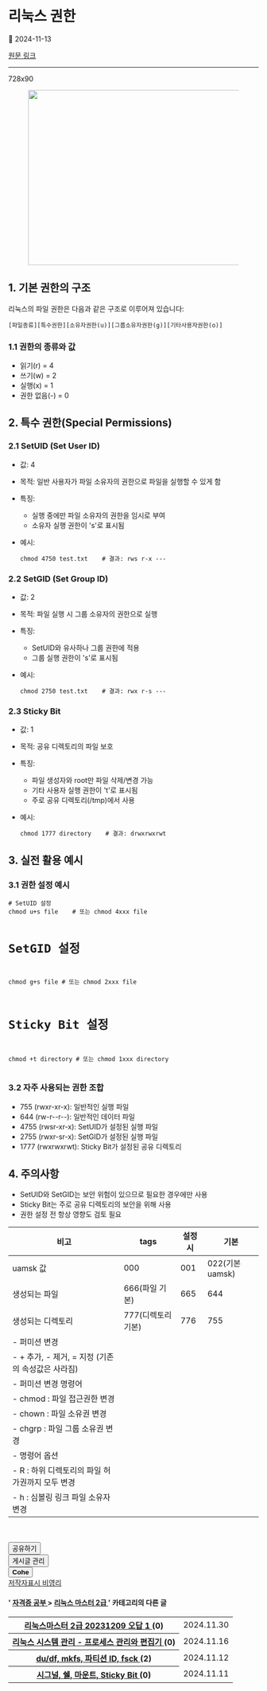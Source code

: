 # 리눅스 권한

📅 2024-11-13

[원문 링크](https://code-chy.tistory.com/184)

---

<div class="area_view" id="article-view">
 <!-- System - START -->
 <div class="revenue_unit_wrap">
  <div class="revenue_unit_item adfit">
   <div class="revenue_unit_info">
    728x90
   </div>
   <ins class="kakao_ad_area" data-ad-height="90px" data-ad-unit="DAN-nP21vcNIK4cPjSVz" data-ad-width="728px" style="display: none;">
   </ins>
   <script async="async" src="//t1.daumcdn.net/kas/static/ba.min.js" type="text/javascript">
   </script>
  </div>
 </div>
 <!-- System - END -->
 <div class="contents_style">
  <p>
   <figure class="imageblock alignCenter" data-ke-mobilestyle="widthOrigin" data-origin-height="352" data-origin-width="677">
    <span data-phocus="https://blog.kakaocdn.net/dn/Zympa/btsKH0HxA7S/0leka4ikwsP5x3tiyv3Fok/img.png" data-url="https://blog.kakaocdn.net/dn/Zympa/btsKH0HxA7S/0leka4ikwsP5x3tiyv3Fok/img.png">
     <img data-origin-height="352" data-origin-width="677" height="352" loading="lazy" onerror="this.onerror=null; this.src='//t1.daumcdn.net/tistory_admin/static/images/no-image-v1.png'; this.srcset='//t1.daumcdn.net/tistory_admin/static/images/no-image-v1.png';" src="https://blog.kakaocdn.net/dn/Zympa/btsKH0HxA7S/0leka4ikwsP5x3tiyv3Fok/img.png" srcset="https://img1.daumcdn.net/thumb/R1280x0/?scode=mtistory2&amp;fname=https%3A%2F%2Fblog.kakaocdn.net%2Fdn%2FZympa%2FbtsKH0HxA7S%2F0leka4ikwsP5x3tiyv3Fok%2Fimg.png" width="677"/>
    </span>
   </figure>
  </p>
  <h2>
   1. 기본 권한의 구조
  </h2>
  <p>
   리눅스의 파일 권한은 다음과 같은 구조로 이루어져 있습니다:
  </p>
  <pre><code>[파일종류][특수권한][소유자권한(u)][그룹소유자권한(g)][기타사용자권한(o)]</code></pre>
  <h3>
   1.1 권한의 종류와 값
  </h3>
  <ul>
   <li>
    읽기(r) = 4
   </li>
   <li>
    쓰기(w) = 2
   </li>
   <li>
    실행(x) = 1
   </li>
   <li>
    권한 없음(-) = 0
   </li>
  </ul>
  <h2>
   2. 특수 권한(Special Permissions)
  </h2>
  <h3>
   2.1 SetUID (Set User ID)
  </h3>
  <ul>
   <li>
    <p>
     값: 4
    </p>
   </li>
   <li>
    <p>
     목적: 일반 사용자가 파일 소유자의 권한으로 파일을 실행할 수 있게 함
    </p>
   </li>
   <li>
    <p>
     특징:
    </p>
    <ul>
     <li>
      실행 중에만 파일 소유자의 권한을 임시로 부여
     </li>
     <li>
      소유자 실행 권한이 's'로 표시됨
     </li>
    </ul>
   </li>
   <li>
    <p>
     예시:
    </p>
    <pre><code>chmod 4750 test.txt    # 결과: rws r-x ---</code></pre>
   </li>
  </ul>
  <h3>
   2.2 SetGID (Set Group ID)
  </h3>
  <ul>
   <li>
    <p>
     값: 2
    </p>
   </li>
   <li>
    <p>
     목적: 파일 실행 시 그룹 소유자의 권한으로 실행
    </p>
   </li>
   <li>
    <p>
     특징:
    </p>
    <ul>
     <li>
      SetUID와 유사하나 그룹 권한에 적용
     </li>
     <li>
      그룹 실행 권한이 's'로 표시됨
     </li>
    </ul>
   </li>
   <li>
    <p>
     예시:
    </p>
    <pre><code>chmod 2750 test.txt    # 결과: rwx r-s ---</code></pre>
   </li>
  </ul>
  <h3>
   2.3 Sticky Bit
  </h3>
  <ul>
   <li>
    <p>
     값: 1
    </p>
   </li>
   <li>
    <p>
     목적: 공유 디렉토리의 파일 보호
    </p>
   </li>
   <li>
    <p>
     특징:
    </p>
    <ul>
     <li>
      파일 생성자와 root만 파일 삭제/변경 가능
     </li>
     <li>
      기타 사용자 실행 권한이 't'로 표시됨
     </li>
     <li>
      주로 공유 디렉토리(/tmp)에서 사용
     </li>
    </ul>
   </li>
   <li>
    <p>
     예시:
    </p>
    <pre><code>chmod 1777 directory    # 결과: drwxrwxrwt</code></pre>
   </li>
  </ul>
  <h2>
   3. 실전 활용 예시
  </h2>
  <h3>
   3.1 권한 설정 예시
  </h3>
  <pre><code># SetUID 설정
chmod u+s file    # 또는 chmod 4xxx file

# SetGID 설정
chmod g+s file    # 또는 chmod 2xxx file

# Sticky Bit 설정
chmod +t directory    # 또는 chmod 1xxx directory</code></pre>
  <h3>
   3.2 자주 사용되는 권한 조합
  </h3>
  <ul>
   <li>
    755 (rwxr-xr-x): 일반적인 실행 파일
   </li>
   <li>
    644 (rw-r--r--): 일반적인 데이터 파일
   </li>
   <li>
    4755 (rwsr-xr-x): SetUID가 설정된 실행 파일
   </li>
   <li>
    2755 (rwxr-sr-x): SetGID가 설정된 실행 파일
   </li>
   <li>
    1777 (rwxrwxrwt): Sticky Bit가 설정된 공유 디렉토리
   </li>
  </ul>
  <h2>
   4. 주의사항
  </h2>
  <ul>
   <li>
    SetUID와 SetGID는 보안 위험이 있으므로 필요한 경우에만 사용
   </li>
   <li>
    Sticky Bit는 주로 공유 디렉토리의 보안을 위해 사용
   </li>
   <li>
    권한 설정 전 항상 영향도 검토 필요
   </li>
  </ul>
  <table>
   <thead>
    <tr>
     <th>
      비고
     </th>
     <th>
      tags
     </th>
     <th>
      설정시
     </th>
     <th>
      기본
     </th>
    </tr>
   </thead>
   <tbody>
    <tr>
     <td>
      uamsk 값
     </td>
     <td>
      000
     </td>
     <td>
      001
     </td>
     <td>
      022(기본 uamsk)
     </td>
    </tr>
    <tr>
     <td>
      생성되는 파일
     </td>
     <td>
      666(파일 기본)
     </td>
     <td>
      665
     </td>
     <td>
      644
     </td>
    </tr>
    <tr>
     <td>
      생성되는 디렉토리
     </td>
     <td>
      777(디렉토리 기본)
     </td>
     <td>
      776
     </td>
     <td>
      755
     </td>
    </tr>
    <tr>
     <td>
      - 퍼미션 변경
     </td>
     <td>
     </td>
     <td>
     </td>
     <td>
     </td>
    </tr>
    <tr>
     <td>
      - + 추가, - 제거, = 지정 (기존의 속성값은 사라짐)
     </td>
     <td>
     </td>
     <td>
     </td>
     <td>
     </td>
    </tr>
    <tr>
     <td>
      - 퍼미션 변경 명령어
     </td>
     <td>
     </td>
     <td>
     </td>
     <td>
     </td>
    </tr>
    <tr>
     <td>
      - chmod : 파일 접근권한 변경
     </td>
     <td>
     </td>
     <td>
     </td>
     <td>
     </td>
    </tr>
    <tr>
     <td>
      - chown : 파일 소유권 변경
     </td>
     <td>
     </td>
     <td>
     </td>
     <td>
     </td>
    </tr>
    <tr>
     <td>
      - chgrp : 파일 그룹 소유권 변경
     </td>
     <td>
     </td>
     <td>
     </td>
     <td>
     </td>
    </tr>
    <tr>
     <td>
      - 명령어 옵션
     </td>
     <td>
     </td>
     <td>
     </td>
     <td>
     </td>
    </tr>
    <tr>
     <td>
      - R : 하위 디렉토리의 파일 허가권까지 모두 변경
     </td>
     <td>
     </td>
     <td>
     </td>
     <td>
     </td>
    </tr>
    <tr>
     <td>
      - h : 심볼링 링크 파일 소유자 변경
     </td>
     <td>
     </td>
     <td>
     </td>
     <td>
     </td>
    </tr>
   </tbody>
  </table>
 </div>
 <!-- System - START -->
 <!-- System - END -->
 <script async="" crossorigin="anonymous" onerror="changeAdsenseToAdfit()" src="https://pagead2.googlesyndication.com/pagead/js/adsbygoogle.js?client=ca-pub-9527582522912841">
 </script>
 <!-- inventory -->
 <ins class="adsbygoogle" data-ad-adfit-unit="DAN-HCZEy0KQLPMGnGuC" data-ad-client="ca-pub-9527582522912841" data-ad-format="auto" data-ad-slot="4947159016" data-ad-type="inventory" data-full-width-responsive="true" style="margin:50px 0; display:block">
 </ins>
 <script id="adsense_script">
  (adsbygoogle = window.adsbygoogle || []).push({});
 </script>
 <script>
  if(window.ObserveAdsenseUnfilledState !== undefined){ ObserveAdsenseUnfilledState(); }
 </script>
 <div class="container_postbtn #post_button_group">
  <div class="postbtn_like">
   <script>
    window.ReactionButtonType = 'reaction';
window.ReactionApiUrl = '//code-chy.tistory.com/reaction';
window.ReactionReqBody = {
    entryId: 184
}
   </script>
   <div class="wrap_btn" data-tistory-react-app="Reaction" id="reaction-184">
   </div>
   <div class="wrap_btn wrap_btn_share">
    <button aria-expanded="false" class="btn_post sns_btn btn_share" data-blog-title="Cohe" data-description="1. 기본 권한의 구조리눅스의 파일 권한은 다음과 같은 구조로 이루어져 있습니다:[파일종류][특수권한][소유자권한(u)][그룹소유자권한(g)][기타사용자권한(o)]1.1 권한의 종류와 값읽기(r) = 4쓰기(w) = 2실행(x) = 1권한 없음(-) = 02. 특수 권한(Special Permissions)2.1 SetUID (Set User ID)값: 4목적: 일반 사용자가 파일 소유자의 권한으로 파일을 실행할 수 있게 함특징:실행 중에만 파일 소유자의 권한을 임시로 부여소유자 실행 권한이 's'로 표시됨예시:chmod 4750 test.txt    # 결과: rws r-x ---2.2 SetGID (Set Group ID)값: 2목적: 파일 실행 시 그룹 소유자의 권한으로 실행특징:SetUID와 유사.." data-pc-url="https://code-chy.tistory.com/184" data-profile-image="https://tistory1.daumcdn.net/tistory/5646409/attach/8bf562b73e38446a9f0bb065fc30f867" data-profile-name="코헤0121" data-relative-pc-url="/184" data-thumbnail-url="https://img1.daumcdn.net/thumb/R800x0/?scode=mtistory2&amp;fname=https%3A%2F%2Fblog.kakaocdn.net%2Fdn%2FZympa%2FbtsKH0HxA7S%2F0leka4ikwsP5x3tiyv3Fok%2Fimg.png" data-title="리눅스 권한" type="button">
     <span class="ico_postbtn ico_share">
      공유하기
     </span>
    </button>
    <div class="layer_post" id="tistorySnsLayer">
    </div>
   </div>
   <div class="wrap_btn wrap_btn_etc" data-category-visibility="public" data-entry-id="184" data-entry-visibility="public">
    <button aria-expanded="false" class="btn_post btn_etc2" type="button">
     <span class="ico_postbtn ico_etc">
      게시글 관리
     </span>
    </button>
    <div class="layer_post" id="tistoryEtcLayer">
    </div>
   </div>
  </div>
  <button class="btn_menu_toolbar btn_subscription #subscribe" data-blog-id="5646409" data-device="web_pc" data-tiara-action-name="구독 버튼_클릭" data-url="https://code-chy.tistory.com/184" type="button">
   <em class="txt_state">
   </em>
   <strong class="txt_tool_id">
    Cohe
   </strong>
   <span class="img_common_tistory ico_check_type1">
   </span>
  </button>
  <div class="postbtn_ccl" data-ccl-derive="1" data-ccl-type="6">
   <a class="link_ccl" href="https://creativecommons.org/licenses/by-nc/4.0/deed.ko" rel="license" target="_blank">
    <span class="bundle_ccl">
     <span class="ico_postbtn ico_ccl1">
      저작자표시
     </span>
     <span class="ico_postbtn ico_ccl2">
      비영리
     </span>
    </span>
   </a>
  </div>
  <!--
            <rdf:RDF xmlns="https://web.resource.org/cc/" xmlns:dc="https://purl.org/dc/elements/1.1/" xmlns:rdf="https://www.w3.org/1999/02/22-rdf-syntax-ns#">
                <Work rdf:about="">
                    <license rdf:resource="https://creativecommons.org/licenses/by-nc/4.0/deed.ko" />
                </Work>
                <License rdf:about="https://creativecommons.org/licenses/by-nc/4.0/deed.ko">
                    <permits rdf:resource="https://web.resource.org/cc/Reproduction"/>
                    <permits rdf:resource="https://web.resource.org/cc/Distribution"/>
                    <requires rdf:resource="https://web.resource.org/cc/Notice"/>
                    <requires rdf:resource="https://web.resource.org/cc/Attribution"/>
                    <permits rdf:resource="https://web.resource.org/cc/DerivativeWorks"/>
<prohibits rdf:resource="https://web.resource.org/cc/CommercialUse"/>

                </License>
            </rdf:RDF>
            -->
  <div data-tistory-react-app="SupportButton">
  </div>
 </div>
 <!-- PostListinCategory - START -->
 <div class="another_category another_category_color_gray">
  <h4>
   '
   <a href="/category/%EC%9E%90%EA%B2%A9%EC%A6%9D%20%EA%B3%B5%EB%B6%80">
    자격증 공부
   </a>
   &gt;
   <a href="/category/%EC%9E%90%EA%B2%A9%EC%A6%9D%20%EA%B3%B5%EB%B6%80/%EB%A6%AC%EB%88%85%EC%8A%A4%20%EB%A7%88%EC%8A%A4%ED%84%B0%202%EA%B8%89">
    리눅스 마스터 2급
   </a>
   ' 카테고리의 다른 글
  </h4>
  <table>
   <tr>
    <th>
     <a href="/187">
      리눅스마스터 2급 20231209 오답 1
     </a>
     <span>
      (0)
     </span>
    </th>
    <td>
     2024.11.30
    </td>
   </tr>
   <tr>
    <th>
     <a href="/185">
      리눅스 시스템 관리 - 프로세스 관리와 편집기
     </a>
     <span>
      (0)
     </span>
    </th>
    <td>
     2024.11.16
    </td>
   </tr>
   <tr>
    <th>
     <a href="/183">
      du/df, mkfs, 파티션 ID, fsck
     </a>
     <span>
      (2)
     </span>
    </th>
    <td>
     2024.11.12
    </td>
   </tr>
   <tr>
    <th>
     <a href="/181">
      시그널, 쉘, 마운트, Sticky Bit
     </a>
     <span>
      (0)
     </span>
    </th>
    <td>
     2024.11.11
    </td>
   </tr>
  </table>
 </div>
 <!-- PostListinCategory - END -->
</div>

